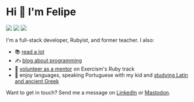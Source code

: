 # Hi 👋 I'm Felipe

<a href="https://fpsvogel.com" alt="Felipe's blog" rel="me"><img src="https://img.shields.io/badge/✏️%20My%20Blog-555?style=flat" /></a>
<a href="https://ruby.social/@fpsvogel" alt="Felipe on Mastodon" rel="me"><img src="https://img.shields.io/badge/Mastodon-615ef8?style=flat&logo=mastodon&logoColor=white" /></a>
<a href="https://www.linkedin.com/in/fpsvogel" alt="Felipe on LinkedIn" rel="me"><img src="https://img.shields.io/badge/LinkedIn-blue?style=flat&logo=linkedin" /></a>

I'm a full-stack developer, Rubyist, and former teacher. I also:

- 📚 [read a lot](https://fpsvogel.com/reading)
- ✍️ [blog about programming](https://fpsvogel.com/posts)
- 🤗 [volunteer as a mentor](https://exercism.org/profiles/fpsvogel/testimonials) on Exercism's Ruby track
- 💬 enjoy languages, speaking Portuguese with my kid and [studying Latin and ancient Greek](https://github.com/fpsvogel/learn-latin-and-greek)

Want to get in touch? Send me a message on [LinkedIn](https://www.linkedin.com/in/fpsvogel) or [Mastodon](https://ruby.social/@fpsvogel).
